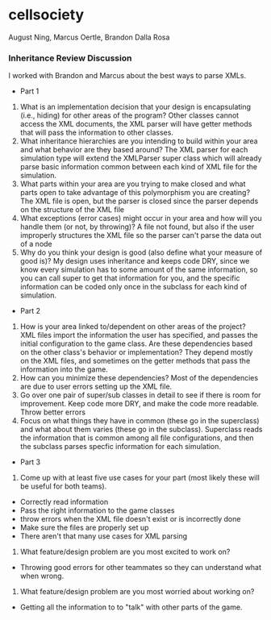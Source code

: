 # cellsociety 

August Ning, Marcus Oertle, Brandon Dalla Rosa

### Inheritance Review Discussion

I worked with Brandon and Marcus about the best ways to parse XMLs.

* Part 1
1. What is an implementation decision that your design is encapsulating (i.e., hiding) for other areas of the program?
Other classes cannot access the XML documents, the XML parser will have getter methods that will pass the information to other classes.
1. What inheritance hierarchies are you intending to build within your area and what behavior are they based around?
The XML parser for each simulation type will extend the XMLParser super class which will already parse basic information common between each kind of XML file for the simulation.
1. What parts within your area are you trying to make closed and what parts open to take advantage of this polymorphism you are creating?
The XML file is open, but the parser is closed since the parser depends on the structure of the XML file
1. What exceptions (error cases) might occur in your area and how will you handle them (or not, by throwing)?
A file not found, but also if the user improperly structures the XML file so the parser can't parse the data out of a node
1. Why do you think your design is good (also define what your measure of good is)?
My design uses inheritance and keeps code DRY, since we know every simulation has to some amount of the same information, so you can call super to get that information for you, and the specific information can be coded only once in the subclass for each kind of simulation.
* Part 2
1. How is your area linked to/dependent on other areas of the project?
XML files import the information the user has specified, and passes the initial configuration to the game class.
Are these dependencies based on the other class's behavior or implementation?
They depend mostly on the XML files, and sometimes on the getter methods that pass the information into the game.
1. How can you minimize these dependencies?
Most of the dependencies are due to user errors setting up the XML file.
1. Go over one pair of super/sub classes in detail to see if there is room for improvement. 
Keep code more DRY, and make the code more readable. Throw better errors
1. Focus on what things they have in common (these go in the superclass) and what about them varies (these go in the subclass).
Superclass reads the information that is common among all file configurations, and then the subclass parses specfic information for each simulation.
* Part 3
1. Come up with at least five use cases for your part (most likely these will be useful for both teams).
* Correctly read information
* Pass the right information to the game classes
* throw errors when the XML file doesn't exist or is incorrectly done
* Make sure the files are properly set up
* There aren't that many use cases for XML parsing
1. What feature/design problem are you most excited to work on?
* Throwing good errors for other teammates so they can understand what when wrong.
1. What feature/design problem are you most worried about working on?
* Getting all the information to to "talk" with other parts of the game.